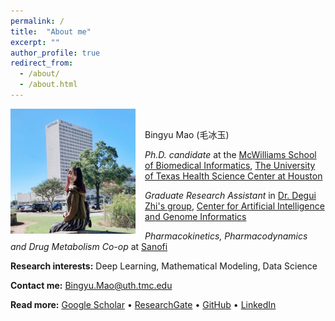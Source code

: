 ```yaml
---
permalink: /
title:  "About me"
excerpt: ""
author_profile: true
redirect_from: 
  - /about/
  - /about.html
---
```


<img src="/images/profile.JPG" alt="drawing" width="200" height="200" style="float: left; padding-right:15px"/> <br>

Bingyu Mao (毛冰玉)

*Ph.D. candidate* at the [McWilliams School of Biomedical Informatics](https://sbmi.uth.edu/), [The University of Texas Health Science Center at Houston](https://www.uth.edu/)

*Graduate Research Assistant* in [Dr. Degui Zhi's group](https://zhigroup.github.io/), [Center for Artificial Intelligence and Genome Informatics](https://sbmi.uth.edu/aigi)

*Pharmacokinetics, Pharmacodynamics and Drug Metabolism Co-op* at [Sanofi](https://www.sanofi.us/)


**Research interests:**  Deep Learning, Mathematical Modeling, Data Science

**Contact me:** [Bingyu.Mao@uth.tmc.edu](mailto:Bingyu.Mao@uth.tmc.edu)

**Read more:** 
[Google Scholar](https://scholar.google.com/citations?user=GVs3qjUAAAAJ&hl=en) • [ResearchGate](https://www.researchgate.net/profile/Bingyu-Mao) • [GitHub](https://github.com/BingyuMao) • [LinkedIn](https://www.linkedin.com/in/bingyu-mao/)
